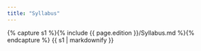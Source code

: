 ```yaml
---
title: "Syllabus"
---
```


{% capture s1 %}{% include {{ page.edition }}/Syllabus.md %}{% endcapture %}
{{ s1 | markdownify }}